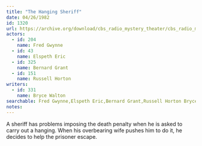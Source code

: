 ```yaml
---
title: "The Hanging Sheriff"
date: 04/26/1982
id: 1320
url: https://archive.org/download/cbs_radio_mystery_theater/cbs_radio_mystery_theater-1301-1350.zip/cbs_radio_mystery_theater-1301-1350%2Fcbsrmt_1320_the_hanging_sheriff.mp3
actors:  
  - id: 204
    name: Fred Gwynne  
  - id: 43
    name: Elspeth Eric  
  - id: 325
    name: Bernard Grant  
  - id: 151
    name: Russell Horton
writers:  
  - id: 331
    name: Bryce Walton
searchable: Fred Gwynne,Elspeth Eric,Bernard Grant,Russell Horton Bryce Walton
notes:  
---
```

A sheriff has problems imposing the death penalty when he is asked to carry out a hanging. When his overbearing wife pushes him to do it, he decides to help the prisoner escape.